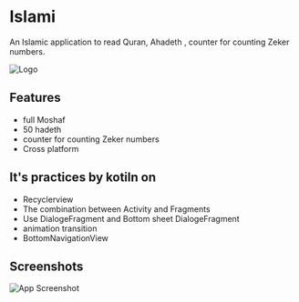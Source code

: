 
# Islami

An Islamic application to read Quran, Ahadeth , counter for counting Zeker numbers.

![Logo]("C:\Users\ahmed\Desktop\splash_bg.jpg")


## Features

- full Moshaf
- 50 hadeth
- counter for counting Zeker numbers
- Cross platform


## It's practices by kotiln on

 - Recyclerview 
 - The combination between Activity and Fragments
 - Use DialogeFragment and Bottom sheet DialogeFragment
 - animation transition
 - BottomNavigationView
## Screenshots

![App Screenshot]()

